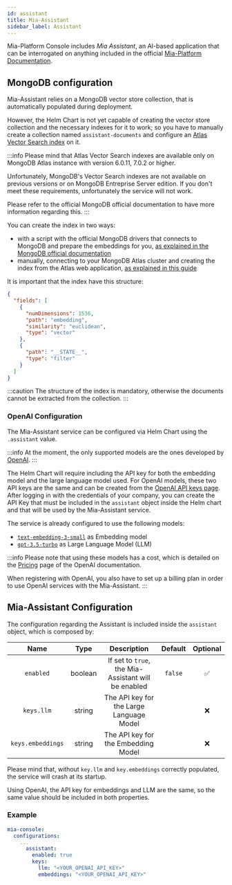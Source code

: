 ```yaml
---
id: assistant
title: Mia-Assistant
sidebar_label: Assistant
---
```


<!--
WARNING: this file was automatically generated by Mia-Platform Doc Aggregator.
DO NOT MODIFY IT BY HAND.
Instead, modify the source file and run the aggregator to regenerate this file.
-->

Mia-Platform Console includes *Mia Assistant*, an AI-based application that can be interrogated on anything included in the official [Mia-Platform Documentation](https://docs.mia-platform.eu).

## MongoDB configuration

Mia-Assistant relies on a MongoDB vector store collection, that is automatically populated during deployment.

However, the Helm Chart is not yet capable of creating the vector store collection and the necessary indexes for it to work; so you have to manually create a collection named `assistant-documents` and configure an [Atlas Vector Search index](https://www.mongodb.com/docs/atlas/atlas-vector-search/tutorials/vector-search-quick-start/) on it.

:::info
Please mind that Atlas Vector Search indexes are available only on MongoDB Atlas instance with version 6.0.11, 7.0.2 or higher.

Unfortunately, MongoDB's Vector Search indexes are not available on previous versions or on MongoDB Entreprise Server edition. If you don't meet these requirements, unfortunately the service will not work.

Please refer to the official MongoDB official documentation to have more information regarding this.
:::

You can create the index in two ways:

- with a script with the official MongoDB drivers that connects to MongoDB and prepare the embeddings for you, [as explained in the MongoDB official documentation](https://www.mongodb.com/docs/atlas/atlas-vector-search/vector-search-type/#procedure)
- manually, connecting to your MongoDB Atlas cluster and creating the index from the Atlas web application, [as explained in this guide](https://mongodb-developer.github.io/search-lab/docs/vector-search/create-index)

It is important that the index have this structure:

```json
{
  "fields": [
    {
      "numDimensions": 1536,
      "path": "embedding",
      "similarity": "euclidean",
      "type": "vector"
    },
    {
      "path": "__STATE__",
      "type": "filter"
    }
  ]
}
```

:::caution
The structure of the index is mandatory, otherwise the documents cannot be extracted from the collection.
:::

### OpenAI Configuration

The Mia-Assistant service can be configured via Helm Chart using the `.assistant` value.

:::info
At the moment, the only supported models are the ones developed by [OpenAI](https://platform.openai.com/docs/models/overview).
:::

The Helm Chart will require including the API key for both the embedding model and the large language model used. For OpenAI models, these two API keys are the same and can be created from the [OpenAI API keys page](https://platform.openai.com/api-keys). After logging in with the credentials of your company, you can create the API Key that must be included in the `assistant` object inside the Helm chart and that will be used by the Mia-Assistant service.

The service is already configured to use the following models:

- [`text-embedding-3-small`](https://platform.openai.com/docs/guides/embeddings) as Embedding model
- [`gpt-3.5-turbo`](https://platform.openai.com/docs/models/gpt-3-5-turbo) as Large Language Model (LLM)

:::info
Please note that using these models has a cost, which is detailed on the [Pricing](https://openai.com/api/pricing/) page of the OpenAI documentation.

When registering with OpenAI, you also have to set up a billing plan in order to use OpenAI services with the Mia-Assistant.
:::

## Mia-Assistant Configuration

The configuration regarding the Assistant is included inside the `assistant` object, which is composed by:

| Name | Type | Description | Default | Optional |
|:----:|:----:|:-----------:|:-------:|:--------:|
| `enabled`         | boolean | If set to `true`, the Mia-Assistant will be enabled        | `false` | ✅ |
| `keys.llm`        | string  | The API key for the Large Language Model                   |         | ❌ |
| `keys.embeddings` | string  | The API key for the Embedding Model                        |         | ❌ |


Please mind that, without `key.llm` and `key.embeddings` correctly populated, the service will crash at its startup.

Using OpenAI, the API key for embeddings and LLM are the same, so the same value should be included in both properties.

### Example

```yaml
mia-console:
  configurations:
    ...
      assistant:
        enabled: true
        keys:
          llm: "<YOUR_OPENAI_API_KEY>"
          embeddings: "<YOUR_OPENAI_API_KEY>"
```
